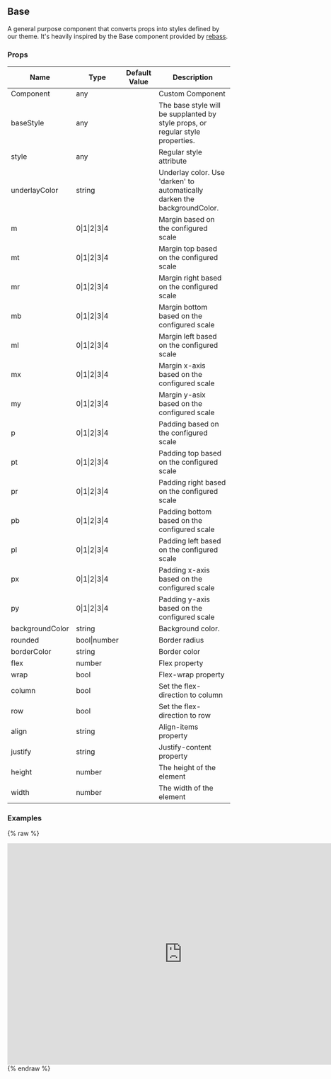 ## Base 
 
A general purpose component that converts props into styles
defined by our theme. It's heavily inspired by the Base
component provided by [rebass](https://github.com/jxnblk/rebass).
### Props
Name | Type | Default Value | Description
--- | --- | --- | --- 
Component | any  |   | Custom Component
baseStyle | any  |   | The base style will be supplanted by style props, or regular style properties.
style | any  |   | Regular style attribute
underlayColor | string  |   | Underlay color. Use 'darken' to automatically darken the backgroundColor.
m | 0&#124;1&#124;2&#124;3&#124;4 |   | Margin based on the configured scale
mt | 0&#124;1&#124;2&#124;3&#124;4 |   | Margin top based on the configured scale
mr | 0&#124;1&#124;2&#124;3&#124;4 |   | Margin right based on the configured scale
mb | 0&#124;1&#124;2&#124;3&#124;4 |   | Margin bottom based on the configured scale
ml | 0&#124;1&#124;2&#124;3&#124;4 |   | Margin left based on the configured scale
mx | 0&#124;1&#124;2&#124;3&#124;4 |   | Margin x-axis based on the configured scale
my | 0&#124;1&#124;2&#124;3&#124;4 |   | Margin y-asix based on the configured scale
p | 0&#124;1&#124;2&#124;3&#124;4 |   | Padding based on the configured scale
pt | 0&#124;1&#124;2&#124;3&#124;4 |   | Padding top based on the configured scale
pr | 0&#124;1&#124;2&#124;3&#124;4 |   | Padding right based on the configured scale
pb | 0&#124;1&#124;2&#124;3&#124;4 |   | Padding bottom based on the configured scale
pl | 0&#124;1&#124;2&#124;3&#124;4 |   | Padding left based on the configured scale
px | 0&#124;1&#124;2&#124;3&#124;4 |   | Padding x-axis based on the configured scale
py | 0&#124;1&#124;2&#124;3&#124;4 |   | Padding y-axis based on the configured scale
backgroundColor | string  |   | Background color.
rounded | bool&#124;number |   | Border radius
borderColor | string  |   | Border color
flex | number  |   | Flex property
wrap | bool  |   | Flex-wrap property
column | bool  |   | Set the flex-direction to column
row | bool  |   | Set the flex-direction to row
align | string  |   | Align-items property
justify | string  |   | Justify-content property
height | number  |   | The height of the element
width | number  |   | The width of the element
 

### Examples
{% raw %}
<iframe
        width="790"
        height="500"
        frameborder="0"
        src="https://npmcdn.com/react-native-web-player@1.2.2/index.html#width=250&vendorComponents=%5B%5B%22panza%22%2C%20%22Panza%22%2C%20%22https%3A%2F%2Frawgit.com%2Fbmcmahen%2Fpanza%2Fdocs%2Fdocs%2Fassets%2Fpanza.web.js%22%5D%5D&code=%0A%20%20import%20%7B%0A%20%20%20%20Button%2C%0A%20%20%20%20Divider%2C%0A%20%20%20%20Base%2C%0A%20%20%20%20Text%0A%20%20%7D%20from%20'panza'%0A%20%20%0A%20%20const%20Examples%20%3D%20()%20%3D%3E%20%7B%0A%0A%20%20const%20%7B%20Base%20%7D%20%3D%20Panza%0A%0A%20%20return%20%5B%0A%20%20%20%20%7B%0A%20%20%20%20%20%20title%3A%20'Base%20with%20padding'%2C%0A%20%20%20%20%20%20render%3A%20()%20%3D%3E%20(%0A%20%20%20%20%20%20%20%20%3CBase%20backgroundColor%3D'primary'%20p%3D%7B4%7D%20%2F%3E%0A%20%20%20%20%20%20)%0A%20%20%20%20%7D%2C%0A%20%20%20%20%7B%0A%20%20%20%20%20%20title%3A%20'Base%20with%20margin'%2C%0A%20%20%20%20%20%20render%3A%20()%20%3D%3E%20(%0A%20%20%20%20%20%20%20%20%3CBase%20p%3D%7B2%7D%3E%0A%20%20%20%20%20%20%20%20%20%20%3CBase%20backgroundColor%3D'red'%20p%3D%7B4%7D%20mb%3D%7B2%7D%20%2F%3E%0A%20%20%20%20%20%20%20%20%20%20%3CBase%20backgroundColor%3D'light'%20p%3D%7B4%7D%20%2F%3E%0A%20%20%20%20%20%20%20%20%3C%2FBase%3E%0A%20%20%20%20%20%20)%0A%20%20%20%20%7D%2C%0A%20%20%20%20%7B%0A%20%20%20%20%20%20title%3A%20'Base%20rounded'%2C%0A%20%20%20%20%20%20render%3A%20()%20%3D%3E%20(%0A%20%20%20%20%20%20%20%20%3CBase%20backgroundColor%3D'green'%20rounded%3D%7B30%7D%20p%3D%7B4%7D%20%2F%3E%0A%20%20%20%20%20%20)%0A%20%20%20%20%7D%2C%0A%20%20%20%20%7B%0A%20%20%20%20%20%20title%3A%20'Base%20width%20%26%20height'%2C%0A%20%20%20%20%20%20render%3A%20()%20%3D%3E%20(%0A%20%20%20%20%20%20%20%20%3CBase%20width%3D%7B30%7D%20height%3D%7B50%7D%20backgroundColor%3D'green'%20%2F%3E%0A%20%20%20%20%20%20)%0A%20%20%20%20%7D%2C%0A%20%20%20%20%7B%0A%20%20%20%20%20%20title%3A%20'Base%20with%20flex'%2C%0A%20%20%20%20%20%20render%3A%20()%20%3D%3E%20(%0A%20%20%20%20%20%20%20%20%3CBase%20height%3D%7B200%7D%20flex%3D%7B1%7D%20column%20justify%3D'space-between'%20align%3D'center'%20backgroundColor%3D'light'%3E%0A%20%20%20%20%20%20%20%20%20%20%3CBase%20p%3D%7B2%7D%20backgroundColor%3D'primary'%20%2F%3E%0A%20%20%20%20%20%20%20%20%20%20%3CBase%20p%3D%7B2%7D%20backgroundColor%3D'secondary'%20%2F%3E%0A%20%20%20%20%20%20%20%20%20%20%3CBase%20alignSelf%3D'flex-start'%20p%3D%7B2%7D%20backgroundColor%3D'positive'%20%2F%3E%0A%20%20%20%20%20%20%20%20%3C%2FBase%3E%0A%20%20%20%20%20%20)%0A%20%20%20%20%7D%0A%20%20%5D%0A%7D%0A%0A%20%20%0A%20%20import%20%7B%0A%20%20%20%20ListView%0A%20%20%7D%20from%20'react-native'%0A%0A%20%20function%20noop()%20%7B%0A%20%20%20%20console.log('button%20pressed')%0A%20%20%7D%0A%0A%20%20const%20ds%20%3D%20new%20ListView.DataSource(%7B%0A%20%20%20%20rowHasChanged%3A%20(r1%2C%20r2)%20%3D%3E%20r1%20!%3D%3D%20r2%0A%20%20%7D)%0A%0A%20%20const%20Module%20%3D%20(%7B%20examples%20%7D)%20%3D%3E%20%7B%0A%0A%20%20%20%20const%20datas%20%3D%20ds.cloneWithRows(examples)%0A%0A%20%20%20%20return%20(%0A%20%20%20%20%20%20%3CBase%0A%20%20%20%20%20%20%20%20Component%3D%7BListView%7D%0A%20%20%20%20%20%20%20%20dataSource%3D%7Bdatas%7D%0A%20%20%20%20%20%20%20%20renderRow%3D%7B(row)%20%3D%3E%20(%0A%20%20%20%20%20%20%20%20%20%20%3CBase%20mt%3D%7B1%7D%20mb%3D%7B2%7D%3E%0A%20%20%20%20%20%20%20%20%20%20%20%20%3CBase%20px%3D%7B1%7D%20mb%3D%7B2%7D%3E%0A%20%20%20%20%20%20%20%20%20%20%20%20%20%20%3CText%20bold%20fontSize%3D%7B5%7D%3E%7Brow.title%7D%3C%2FText%3E%0A%20%20%20%20%20%20%20%20%20%20%20%20%3C%2FBase%3E%0A%20%20%20%20%20%20%20%20%20%20%20%20%3CBase%20%7B...row.props%7D%3E%0A%20%20%20%20%20%20%20%20%20%20%20%20%20%20%7Brow.render()%7D%0A%20%20%20%20%20%20%20%20%20%20%20%20%3C%2FBase%3E%0A%20%20%20%20%20%20%20%20%20%20%3C%2FBase%3E%0A%20%20%20%20%20%20%20%20)%7D%0A%20%20%20%20%20%20%20%20renderSeparator%3D%7B(a%2C%20b)%20%3D%3E%20%3CDivider%20key%3D%7Ba%20%2B%20b%7D%20%2F%3E%7D%0A%20%20%20%20%20%20%2F%3E%0A%20%20%20%20)%0A%20%20%7D%0A%0A%20%20const%20App%20%3D%20()%20%3D%3E%20%3CModule%20examples%3D%7BExamples()%7D%20%2F%3E%0A%0A%20%20ReactNative.AppRegistry.registerComponent('App'%2C%20()%20%3D%3E%20App)%0A"
></iframe>
  {% endraw %}
